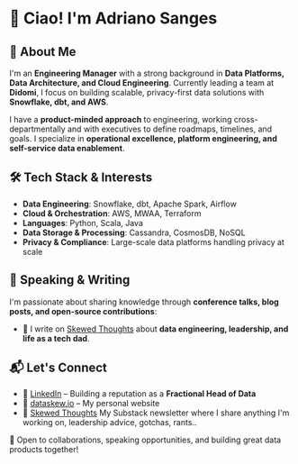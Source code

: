 # 👋 Ciao! I'm Adriano Sanges

## 🚀 About Me

I'm an **Engineering Manager** with a strong background in **Data Platforms, Data Architecture, and Cloud Engineering**. Currently leading a team at **Didomi**, I focus on building scalable, privacy-first data solutions with **Snowflake, dbt, and AWS**. 

I have a **product-minded approach** to engineering, working cross-departmentally and with executives to define roadmaps, timelines, and goals. I specialize in **operational excellence, platform engineering, and self-service data enablement**.

## 🛠️ Tech Stack & Interests

- **Data Engineering**: Snowflake, dbt, Apache Spark, Airflow
- **Cloud & Orchestration**: AWS, MWAA, Terraform
- **Languages**: Python, Scala, Java
- **Data Storage & Processing**: Cassandra, CosmosDB, NoSQL
- **Privacy & Compliance**: Large-scale data platforms handling privacy at scale

## 🎤 Speaking & Writing

I'm passionate about sharing knowledge through **conference talks, blog posts, and open-source contributions**:
- 📝 I write on [Skewed Thoughts](https://newsletter.dataskew.io) about **data engineering, leadership, and life as a tech dad**.


## 📬 Let's Connect

- 💼 [LinkedIn](https://www.linkedin.com/in/adrianosanges/) – Building a reputation as a **Fractional Head of Data**
- 📝 [dataskew.io](https://dataskew.io) – My personal website
- 💬 [Skewed Thoughts](https://newsletter.dataskew.io) My Substack newsletter where I share anything I'm working on, leadership advice, gotchas, rants..

🚀 Open to collaborations, speaking opportunities, and building great data products together!

<!--
**dorianganessa/dorianganessa** is a ✨ _special_ ✨ repository because its `README.md` (this file) appears on your GitHub profile.

Here are some ideas to get you started:

- 🔭 I’m currently working on ...
- 🌱 I’m currently learning ...
- 👯 I’m looking to collaborate on ...
- 🤔 I’m looking for help with ...
- 💬 Ask me about ...
- 📫 How to reach me: ...
- 😄 Pronouns: ...
- ⚡ Fun fact: ...
-->
